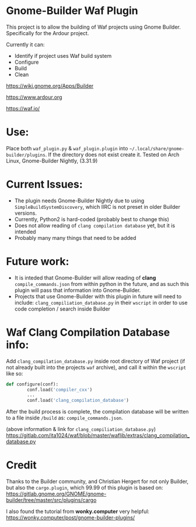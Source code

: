 # Gnome-Builder Waf Plugin

This project is to allow the building of Waf projects using Gnome Builder. Specifically for the Ardour project. 

Currently it can:
* Identify if project uses Waf build system
* Configure
* Build 
* Clean

https://wiki.gnome.org/Apps/Builder

https://www.ardour.org

https://waf.io/

# Use:
Place both `waf_plugin.py` & `waf_plugin.plugin` into `~/.local/share/gnome-builder/plugins`. If the directory does not exist create it.
Tested on Arch Linux, Gnome-Builder Nightly, (3.31.9) 

# Current Issues:
* The plugin needs Gnome-Builder Nightly due to using `SimpleBuildSystemDiscovery`, which IIRC is not preset in older Builder versions.
* Currently, Python2 is hard-coded (probably best to change this)
* Does not allow reading of `clang compilation database` yet, but it is intended
* Probably many many things that need to be added

# Future work:
 * It is inteded that Gnome-Builder will allow reading of **clang** `compile_commands.json` from within python in the future, and as such this plugin will pass that information into Gnome-Builder.
 * Projects that use Gnome-Builder with this plugin in future will need to include: `clang_compiliation_database.py` in their `wscript` in order to use code completion / search inside Builder
 
# Waf Clang Compilation Database info:
Add `clang_compilation_database.py` inside root directory of Waf project (if not already built into the projects `waf` archive), and call it within the `wscript` like so:
```python
def configure(conf):
        conf.load('compiler_cxx')
        ...
        conf.load('clang_compilation_database')
```
After the build process is complete, the compilation database will be written to a file inside `/build` as: `compile_commands.json`.

(above information & link for `clang_compiliation_database.py`)
https://gitlab.com/ita1024/waf/blob/master/waflib/extras/clang_compilation_database.py

# Credit
Thanks to the Builder community, and Christian Hergert for not only Builder, but also the `cargo.plugin`, which 99.99 of this plugin is based on: https://gitlab.gnome.org/GNOME/gnome-builder/tree/master/src/plugins/cargo

I also found the tutorial from **wonky.computer** very helpful:
https://wonky.computer/post/gnome-builder-plugins/
